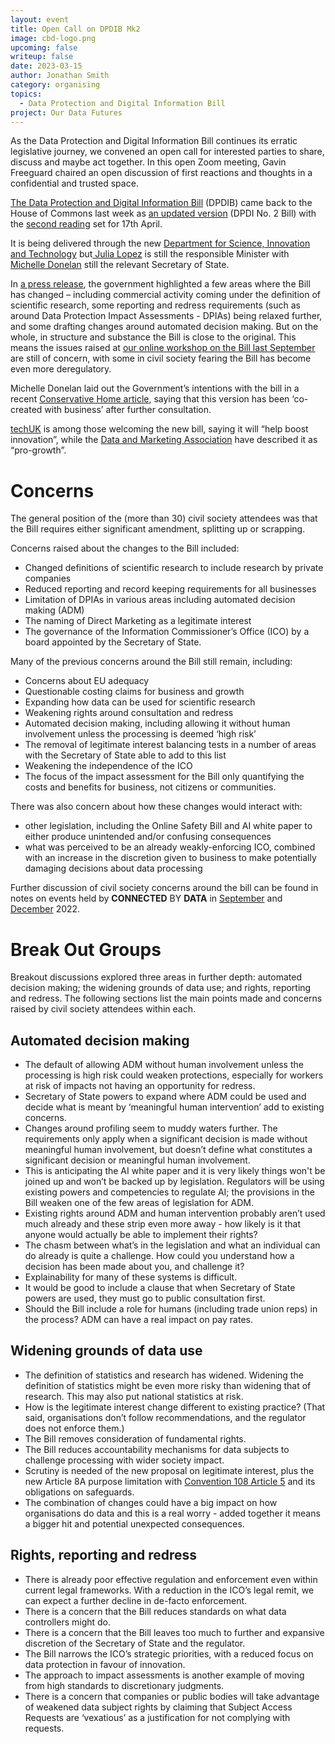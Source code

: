```yaml
---
layout: event
title: Open Call on DPDIB Mk2
image: cbd-logo.png
upcoming: false
writeup: false
date: 2023-03-15
author: Jonathan Smith
category: organising
topics:
  - Data Protection and Digital Information Bill
project: Our Data Futures
---
```


As the Data Protection and Digital Information Bill continues its erratic legislative journey, we convened an open call for interested parties to share, discuss and maybe act together. In this open Zoom meeting, Gavin Freeguard chaired an open discussion of first reactions and thoughts in a confidential and trusted space.

<!--more-->

[The Data Protection and Digital Information Bill](https://commonslibrary.parliament.uk/research-briefings/cbp-9746/) (DPDIB) came back to the House of Commons last week as [an updated version](https://bills.parliament.uk/bills/3430) (DPDI No. 2 Bill) with the [second reading](https://bills.parliament.uk/bills/3430/stages/17492) set for 17th April.

It is being delivered through the new [Department for Science, Innovation and Technology](https://www.gov.uk/government/organisations/department-for-science-innovation-and-technology) but[ Julia Lopez](https://www.gov.uk/government/people/julia-lopez) is still the responsible Minister with [Michelle Donelan](https://www.gov.uk/government/people/michelle-donelan) still the relevant Secretary of State.

In [a press release](https://www.gov.uk/government/news/british-businesses-to-save-billions-under-new-uk-version-of-gdpr), the government highlighted a few areas where the Bill has changed – including commercial activity coming under the definition of scientific research, some reporting and redress requirements (such as around Data Protection Impact Assessments - DPIAs) being relaxed further, and some drafting changes around automated decision making. But on the whole, in structure and substance the Bill is close to the original. This means the issues raised at  [our online workshop on the Bill last September](https://connectedbydata.org/events/2022-09-29-data-protection-digital-information-bill-civil-society-event) are still of concern, with some in civil society fearing the Bill has become even more deregulatory. 

Michelle Donelan laid out the Government’s intentions with the bill in a recent [Conservative Home article](https://conservativehome.com/2023/03/08/michelle-donelan-today-we-announce-data-protection-reforms-and-seize-a-major-brexit-opportunity/), saying that this version has been ‘co-created with business’ after further consultation.

[techUK](https://www.techuk.org/resource/the-government-s-revised-data-bill-will-help-to-boost-innovation-while-upholding-privacy-rights-and-eu-adequacy.html) is among those welcoming the new bill, saying it will “help boost innovation”, while the [Data and Marketing Association](https://dma.org.uk/article/dma-welcomes-the-new-pro-growth-dpdi-data-privacy-reforms) have described it as “pro-growth”.


# Concerns

The general position of the (more than 30) civil society attendees was that the Bill requires either significant amendment, splitting up or scrapping.

Concerns raised about the changes to the Bill included: 

* Changed definitions of scientific research to include research by private companies
* Reduced reporting and record keeping requirements for all businesses
* Limitation of DPIAs in various areas including automated decision making (ADM)
* The naming of Direct Marketing as a legitimate interest
* The governance of the Information Commissioner’s Office (ICO) by a board appointed by the Secretary of State.

Many of the previous concerns around the Bill still remain, including:

* Concerns about EU adequacy
* Questionable costing claims for business and growth 
* Expanding how data can be used for scientific research
* Weakening rights around consultation and redress
* Automated decision making, including allowing it without human involvement unless the processing is deemed ‘high risk’
* The removal of legitimate interest balancing tests in a number of areas with the Secretary of State able to add to this list
* Weakening the independence of the ICO
* The focus of the impact assessment for the Bill only quantifying the costs and benefits for business, not citizens or communities.

There was also concern about how these changes would interact with:

* other legislation, including the Online Safety Bill and AI white paper to either produce unintended and/or confusing consequences
* what was perceived to be an already weakly-enforcing ICO, combined with an increase in the discretion given to business to make potentially damaging decisions about data processing

Further discussion of civil society concerns around the bill can be found in notes on events held by **CONNECTED** BY **DATA** in [September](https://connectedbydata.org/events/2022-09-29-data-protection-digital-information-bill-civil-society-event) and [December](https://connectedbydata.org/events/2022-12-05-data-protection-digital-information-bill-parliamentary-event) 2022.


# Break Out Groups

Breakout discussions explored three areas in further depth: automated decision making; the widening grounds of data use; and rights, reporting and redress. The following sections list the main points made and concerns raised by civil society attendees within each.

## Automated decision making

* The default of allowing ADM without human involvement unless the processing is high risk could weaken protections, especially for workers at risk of impacts not having an opportunity for redress. 
* Secretary of State powers to expand where ADM could be used and decide what is meant by ‘meaningful human intervention’ add to existing concerns. 
* Changes around profiling seem to muddy waters further. The requirements only apply when a significant decision is made without meaningful human involvement, but doesn’t define what constitutes a significant decision or meaningful human involvement.
* This is anticipating the AI white paper and it is very likely things won't be joined up and won’t be backed up by legislation. Regulators will be using existing powers and competencies to regulate AI; the provisions in the Bill weaken one of the few areas of legislation for ADM.
* Existing rights around ADM and human intervention probably aren’t used much already and these strip even more away - how likely is it that anyone would actually be able to implement their rights? 
* The chasm between what’s in the legislation and what an individual can do already is quite a challenge. How could you understand how a decision has been made about you, and challenge it? 
* Explainability for many of these systems is difficult. 
* It would be good to include a clause that when Secretary of State powers are used, they must go to public consultation first.
* Should the Bill include a role for humans (including trade union reps) in the process? ADM can have a real impact on pay rates.


## Widening grounds of data use 

* The definition of statistics and research has widened. Widening the definition of statistics might be even more risky than widening that of research. This may also put national statistics at risk.
* How is the legitimate interest change different to existing practice? (That said, organisations don’t follow recommendations, and the regulator does not enforce them.)
* The Bill removes consideration of fundamental rights.
* The Bill reduces accountability mechanisms for data subjects to challenge processing with wider society impact.
* Scrutiny is needed of the new proposal on legitimate interest, plus the new Article 8A purpose limitation with [Convention 108 Article 5](https://rm.coe.int/convention-108-convention-for-the-protection-of-individuals-with-regar/16808b36f1) and its obligations on safeguards. 
* The combination of changes could have a big impact on how organisations do data and this is a real worry - added together it means a bigger hit and potential unexpected consequences.


## Rights, reporting and redress 

* There is already poor effective regulation and enforcement even within current legal frameworks. With a reduction in the ICO’s legal remit, we can expect a further decline in de-facto enforcement. 
* There is a concern that the Bill reduces standards on what data controllers might do. 
* There is a concern that the Bill leaves too much to further and expansive discretion of the Secretary of State and the regulator.  
* The Bill narrows the ICO’s strategic priorities, with a reduced focus on data protection in favour of innovation.
* The approach to impact assessments is another example of moving from high standards to discretionary judgments.
* There is a concern that companies or public bodies will take advantage of weakened data subject rights by claiming that Subject Access Requests are ‘vexatious’ as a justification for not complying with requests. 